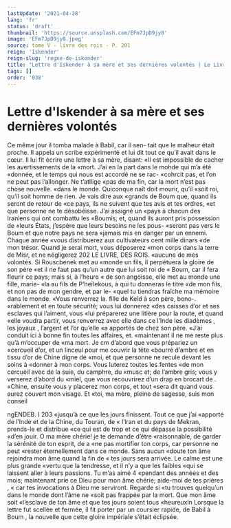 ```yaml
---
lastUpdate: '2021-04-28'
lang: 'fr'
status: 'draft'
thumbnail: 'https://source.unsplash.com/EFm7JpD9jy8'
image: 'EFm7JpD9jy8.jpeg'
source: tome V - livre des rois - P. 201
reign: 'Iskender'
reign-slug: 'regne-de-iskender'
title: "Lettre d'Iskender à sa mère et ses dernières volontés | Le Livre des Rois | Shâhnâmeh"
tags: []
order: '038'
---
```


<!-- LTeX: language=fr -->

# Lettre d'Iskender à sa mère et ses dernières volontés

Ce même jour il tomba malade à Babil, car il sen- tait que le malheur était proche. Il appela un scribe expérimenté et lui dit tout ce qu’il avait dans le
cœur. Il lui fit écrire une lettre à sa mère, disant:
«Il est impossible de cacher les avertissements de la «mort. J’ai en la part dans le mohde qui m’a été
«donnée, et le temps qui nous est accordé ne se rac- «cohrcit pas, et l’on ne peut pas l’allonger. Ne t’atllige
«pas de ma fin, car la mort n’est pas chose nouvelle. «dans le monde. Quiconque naît doit mourir, qu’il
«soit roi, qu’il soit homme de rien. Je vais dire aux «grands de Boum que, quand ils seront de retour de
«ce pays, ils ne suivent que tes avis et tes ordres, «et que personne ne te désobéisse. J’ai assigné un
«pays à chacun des Iraniens qui ont combattu les
«Boumis; et, quand ils auront pris possession de «leurs États, j’espère que leurs besoins ne les pous-
«seront pas vers le Boum et que notre pays ne sera «jamais mis en danger par un ennemi. Chaque année «vous distribuerez aux cultivateurs cent mille dinars «de mon trésor. Quand je serai mort, vous déposerez «mon corps dans la terre de Misr, et ne négligerez
202 LE LIVRE, DES ROIS.
«aucune de mes volontés. Si Rouscbenek met au
«monde un fils, il perpétuera la gloire de son père
«et il ne faut pas qu’un autre que lui soit roi de
« Boum, car il fera fleurir ce pays; mais si, à l’heure
« de son angoisse, elle met au monde une fille, marie-
«la au fils de P’heïlekous, à qui tu donneras le titre
«de mon fils, et non pas de mon gendre, et par le-
«quel tu tiendras fraîche ma mémoire dans le monde.
«Vous renverrez la. fille de Keîd à son père, bono-.
«rablement et en toute sécurité; vous lui donnerez
«des caisses d’or et ses esclaves qui l’aiment, vous
«lui préparerez une litière pour la route, et quand
«elle voudra partir, vous renverrez avec elle dans ce l’Inde les diadèmes , les joyaux , l’argent et l’or qu’elle
«a apportés de chez son père.
«J’ai conduit ici à bonne fin toutes les affaires, et.
«maintenant il ne me reste plus qu’à m’occuper de «ma mort. Je cm d’abord que vous prépariez un «cercueil d’or, et un linceul pour me couvrir la tête «bourré d’ambre et en tissu d’or de Chine digne de
«moi, et que personne ne recule devant les soins à «donner à mon corps. Vous luterez toutes les fentes «de mon cercueil avec de la suie, du camphre, du «musc et; de l’ambre gris; vous y verserez d’abord du «miel, que vous recouvrirez d’un drap en brocart de
. «Chine, ensuite vous y placerez mon corps, et tout «sera dit quand vous aurez couvert mon visage. Et «toi, ma mère, pleine de sagesse, suis mon conseil

ngENDEB. I 203 «jusqu’à ce que les jours finissent. Tout ce que j’ai
«apporté de l’lnde et de la Chine, du Touran, de
« l’lran et du pays de Mekran, prends-le et distribue «ce qui est de trop et ce qui dépasse la possibilité «d’en jouir. O ma mère chérie! je te demande d’être «raisonnable, de garder la sérénité de ton esprit, de a
«ne pas mortifier ton corps, car personne ne peut «rester éternellement dans ce monde. Sans aucun «doute ton âme rejoindra mon âme quand la fin de
« tes jours sera arrivée. Le calme est une plus grande «vertu que la tendresse, et il n’y a que les faibles «qui se laissent aller à leurs passions. Tu m’as aimé
4 «pendant des années et des mois; maintenant prie ce Dieu pour mon âme chérie; aide-moi de tes prières ,
« car tes invocations à Dieu me serviront. Regarde si «tu trouves quelqu’un dans le monde dont l’âme ne
«soit pas frappée par la mort. Que mon âme soit «l’esclave de ton âme et que tes jours soient tous «heureuxln Lorsque la lettre fut scellée et fermée,
il fit porter par un coursier rapide, de Babil à Boum , la nouvelle que cette gloire impériale s’était éclipsée.
